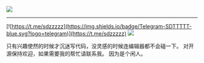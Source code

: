 

![](https://octodex.github.com/images/labtocat.png)

---

[![https://t.me/sdzzzzz](https://img.shields.io/badge/Telegram-SDTTTTT-blue.svg?logo=telegram)](https://t.me/sdzzzzz)
[![](https://img.shields.io/badge/bilibili-SDTTTTT-red?logo=niconico)](https://space.bilibili.com/27781539)

只有兴趣使然的时候才沉迷写代码，没灵感的时候连编辑器都不会碰一下。
对开源保持欢迎，如果需要我的帮忙请联系我。
因为是个闲人。
